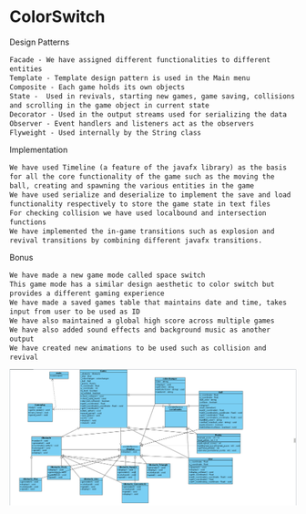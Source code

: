 # ColorSwitch
Design Patterns

    Facade - We have assigned different functionalities to different entities 
    Template - Template design pattern is used in the Main menu
    Composite - Each game holds its own objects
    State -  Used in revivals, starting new games, game saving, collisions and scrolling in the game object in current state
    Decorator - Used in the output streams used for serializing the data 
    Observer - Event handlers and listeners act as the observers
    Flyweight - Used internally by the String class

Implementation
    
    We have used Timeline (a feature of the javafx library) as the basis for all the core functionality of the game such as the moving the ball, creating and spawning the various entities in the game
    We have used serialize and deserialize to implement the save and load functionality respectively to store the game state in text files
    For checking collision we have used localbound and intersection functions
    We have implemented the in-game transitions such as explosion and revival transitions by combining different javafx transitions.

Bonus

    We have made a new game mode called space switch
    This game mode has a similar design aesthetic to color switch but provides a different gaming experience
    We have made a saved games table that maintains date and time, takes input from user to be used as ID
    We have also maintained a global high score across multiple games 
    We have also added sound effects and background music as another output
    We have created new animations to be used such as collision and revival

![alt text](ap_uml_class_diagram-1.jpg)
    
